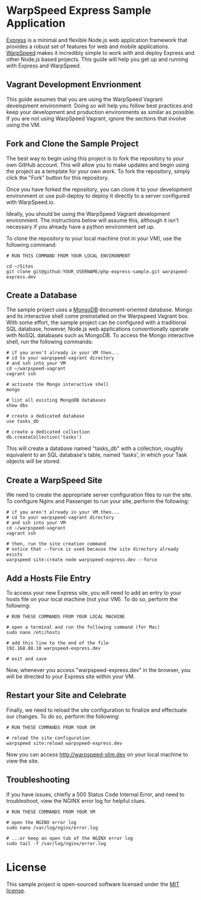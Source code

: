 # WarpSpeed Express Sample Application
[Express](http://expressjs.com/) is a minimal and flexible Node.js web application framework that provides a robust set of features for web and mobile applications. [WarpSpeed](https://warpspeed.io/) makes it incredibly simple to work with and deploy Express and other Node.js based projects. This guide will help you get up and running with Express and WarpSpeed.

## Vagrant Development Envrionment

This guide assumes that you are using the WarpSpeed Vagrant development environment. Doing so will help you follow best practices and keep your development and production environments as similar as possible. If you are not using WarpSpeed Vagrant, ignore the sections that involve using the VM.

## Fork and Clone the Sample Project
The best way to begin using this project is to fork the repository to your own GitHub account. This will allow you to make updates and begin using the project as a template for your own work. To fork the repository, simply click the "Fork" button for this repository.

Once you have forked the repository, you can clone it to your development environment or use pull-deploy to deploy it directly to a server configured with WarpSpeed.io.

Ideally, you should be using the WarpSpeed Vagrant development environment. The instructions below will assume this, although it isn't necessary if you already have a python environment set up.

To clone the repository to your local machine (not in your VM), use the following command:

```
# RUN THIS COMMAND FROM YOUR LOCAL ENVIRONMENT

cd ~/Sites
git clone git@github:YOUR_USERNAME/php-express-sample.git warpspeed-express.dev
```

## Create a Database

The sample project uses a [MongoDB](https://www.mongodb.org/) document-oriented database. Mongo and its interactive shell come preinstalled on the Warpspeed Vagrant box. With some effort, the sample project can be configured with a traditional SQL database, however, Node.js web applications conventionally operate with NoSQL databases such as MongoDB. To access the Mongo interactive shell, run the following commands: 

```
# if you aren't already in your VM then...
# cd to your warpspeed-vagrant directory
# and ssh into your VM
cd ~/warpspeed-vagrant
vagrant ssh

# activate the Mongo interactive shell
mongo

# list all existing MongoDB databases
show dbs

# create a dedicated database
use tasks_db

# create a dedicated collection
db.createCollection('tasks')
```

This will create a database named "tasks_db" with a collection, roughly equivalent to an SQL database's table, named 'tasks', in which your Task objects will be stored.

## Create a WarpSpeed Site

We need to create the appropriate server configuration files to run the site. To configure Nginx and Passenger to run your site, perform the following:

```
# if you aren't already in your VM then...
# cd to your warpspeed-vagrant directory
# and ssh into your VM
cd ~/warpspeed-vagrant
vagrant ssh

# then, run the site creation command
# notice that --force is used because the site directory already exists
warpspeed site:create node warpspeed-express.dev --force
```

## Add a Hosts File Entry

To access your new Express site, you will need to add an entry to your hosts file on your local machine (not your VM). To do so, perform the following:

```
# RUN THESE COMMANDS FROM YOUR LOCAL MACHINE

# open a terminal and run the following command (for Mac)
sudo nano /etc/hosts

# add this line to the end of the file
192.168.88.10 warpspeed-express.dev

# exit and save
```

Now, whenever you access "warpspeed-express.dev" in the browser, you will be directed to your Express site within your VM.

## Restart your Site and Celebrate
Finally, we need to reload the site configuration to finalize and effectuate our changes. To do so, perform the following:

```
# RUN THESE COMMANDS FROM YOUR VM

# reload the site configuration
warpspeed site:reload warpspeed-express.dev
```

Now you can access http://warpspeed-slim.dev on your local machine to view the site.

## Troubleshooting

If you have issues, chiefly a 500 Status Code Internal Error, and need to troubleshoot, view the NGINX error log for helpful clues.

```
# RUN THESE COMMANDS FROM YOUR VM

# open the NGINX error log
sudo nano /var/log/nginx/error.log

# ...or keep an open tab of the NGINX error log
sudo tail -f /var/log/nginx/error.log
```

# License
This sample project is open-sourced software licensed under the [MIT license](http://opensource.org/licenses/MIT).


